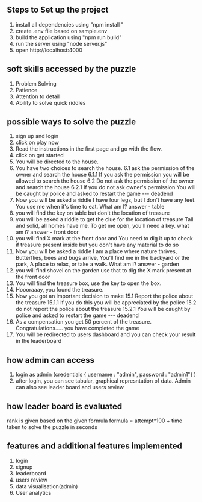 Steps to Set up the project
---------------------------
1. install all dependencies using "npm install "
2. create .env file based on sample.env
3. build the application using "npm run build"
4. run the server using "node server.js"
5. open http://localhost:4000


soft skills accessed by the puzzle
----------------------------------
1. Problem Solving
2. Patience
3. Attention to detail
4. Ability to solve quick riddles

possible ways to solve the puzzle
---------------------------------
1. sign up and login
2. click on play now
3. Read the instructions in the first page and go with the flow.
4. click on get started
5. You will be directed to the house.
6. You have two choices to search the house.
    6.1 ask the permission of the owner and search the house
        6.1.1 If you ask the permission you will be allowed to search the house
    6.2 Do not ask the permission of the owner and search the house
        6.2.1 If you do not ask owner's permission You will be caught by police and asked to restart the game --- deadend
7. Now you will be asked a riddle 
    I have four legs, but I don't have any feet. You use me when it's time to eat. What am I? 
    answer - table
8. you will find the key on table but don't the location of treasure
9. you will be asked a riddle to get the clue for the location of treasure
    Tall and solid, all homes have me. To get me open, you'll need a key. what am i? 
    answer - front door
10. you will find X mark at the front door and You need to dig it up to check if treasure present inside but you don't have any material to do so
11. Now you will be asked a riddle
    I am a place where nature thrives, Butterflies, bees and bugs arrive, You'll find me in the backyard or the park, A place to relax, or take a walk. What am I?
    answer - garden
12. you will find shovel on the garden use that to dig the X mark present at the front door
13. You will find the treasure box, use the key to open the box.
14. Hoooraaay, you found the treasure.
15. Now you got an important decision to make
    15.1 Report the police about the treasure
        15.1.1 If you do this you will be appreciated by the police
    15.2 do not report the police about the treasure
        15.2.1 You will be caught by police and asked to restart the game --- deadend
16. As a compensation you get 50 percent of the treasure. Congratulations..... you have completed the game
17. You will be redirected to users dashboard and you can check your result in the leaderboard

how admin can access
--------------------
1. login as admin (credentials { username : "admin", password : "admin1"} )
2. after login, you can see tabular, graphical represntation of data. Admin can also see leader board and users review

how leader board is evaluated
-----------------------------
rank is given based on the given formula
formula = attempt*100 + time taken to solve the puzzle in seconds

features and additional features implemented
--------------------------------------------
1. login
2. signup
3. leaderboard
4. users review
5. data visualisation(admin)
6. User analytics

